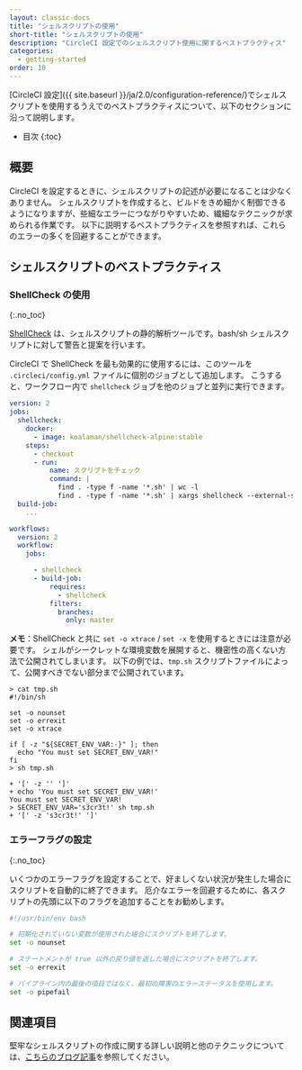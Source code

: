 ```yaml
---
layout: classic-docs
title: "シェルスクリプトの使用"
short-title: "シェルスクリプトの使用"
description: "CircleCI 設定でのシェルスクリプト使用に関するベストプラクティス"
categories:
  - getting-started
order: 10
---
```


[CircleCI 設定]({{ site.baseurl }}/ja/2.0/configuration-reference/)でシェルスクリプトを使用するうえでのベストプラクティスについて、以下のセクションに沿って説明します。

+ 目次
{:toc}

## 概要

CircleCI を設定するときに、シェルスクリプトの記述が必要になることは少なくありません。 シェルスクリプトを作成すると、ビルドをきめ細かく制御できるようになりますが、些細なエラーにつながりやすいため、繊細なテクニックが求められる作業です。 以下に説明するベストプラクティスを参照すれば、これらのエラーの多くを回避することができます。

## シェルスクリプトのベストプラクティス

### ShellCheck の使用

{:.no_toc}

[ShellCheck](https://github.com/koalaman/shellcheck) は、シェルスクリプトの静的解析ツールです。bash/sh シェルスクリプトに対して警告と提案を行います。

CircleCI で ShellCheck を最も効果的に使用するには、このツールを `.circleci/config.yml` ファイルに個別のジョブとして追加します。 こうすると、ワークフロー内で `shellcheck` ジョブを他のジョブと並列に実行できます。

```yaml
version: 2
jobs:
  shellcheck:
    docker:
      - image: koalaman/shellcheck-alpine:stable
    steps:
      - checkout
      - run:
          name: スクリプトをチェック
          command: |
            find . -type f -name '*.sh' | wc -l
            find . -type f -name '*.sh' | xargs shellcheck --external-sources
  build-job:
    ...

workflows:
  version: 2
  workflow:
    jobs:

      - shellcheck
      - build-job:
          requires:
            - shellcheck
          filters:
            branches:
              only: master
```

**メモ**：ShellCheck と共に `set -o xtrace` / `set -x` を使用するときには注意が必要です。 シェルがシークレットな環境変数を展開すると、機密性の高くない方法で公開されてしまいます。 以下の例では、`tmp.sh` スクリプトファイルによって、公開すべきでない部分まで公開されています。

```
> cat tmp.sh
#!/bin/sh

set -o nounset
set -o errexit
set -o xtrace

if [ -z "${SECRET_ENV_VAR:-}" ]; then
  echo "You must set SECRET_ENV_VAR!"
fi
> sh tmp.sh

+ '[' -z '' ']'
+ echo 'You must set SECRET_ENV_VAR!'
You must set SECRET_ENV_VAR!
> SECRET_ENV_VAR='s3cr3t!' sh tmp.sh
+ '[' -z 's3cr3t!' ']'
```

### エラーフラグの設定

{:.no_toc}

いくつかのエラーフラグを設定することで、好ましくない状況が発生した場合にスクリプトを自動的に終了できます。 厄介なエラーを回避するために、各スクリプトの先頭に以下のフラグを追加することをお勧めします。

```bash
#!/usr/bin/env bash

# 初期化されていない変数が使用された場合にスクリプトを終了します。
set -o nounset

# ステートメントが true 以外の戻り値を返した場合にスクリプトを終了します。
set -o errexit

# パイプライン内の最後の項目ではなく、最初の障害のエラーステータスを使用します。
set -o pipefail
```

## 関連項目

堅牢なシェルスクリプトの作成に関する詳しい説明と他のテクニックについては、[こちらのブログ記事](https://www.davidpashley.com/articles/writing-robust-shell-scripts)を参照してください。
